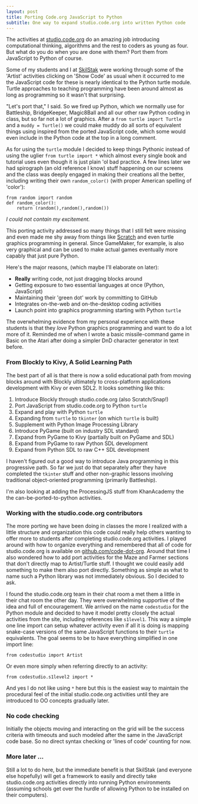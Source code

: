 ```yaml
---
layout: post
title: Porting Code.org JavaScript to Python
subtitle: One way to expand studio.code.org into written Python code
---
```


The activities at [studio.code.org](http://studio.code.org) do an amazing
job introducing computational thinking, algorithms and the rest to coders
as young as four. But what do you do when you are done with them? Port
them from JavaScript to Python of course.

Some of my students and I at [SkilStak](http://skilstak.com) were working
through some of the 'Artist' activities clicking on 'Show Code' as usual
when it occurred to me the JavaScript code for these is nearly 
identical to the Python turtle module. Turtle approaches to
teaching programming have been around almost as long as programming so
it wasn't that surprising.

"Let's port that," I said. So we fired up Python, which we normally use
for Battleship, BridgeKeeper, Magic8Ball and all our other raw Python
coding in class, but so far not a lot of graphics. After a `from turtle
import Turtle` and a `muddy = Turtle()` we could make muddy do all sorts
of equivalent things using inspired from the ported JavaScript code, which
some would even include in the Python code at the top in a long comment.

As for using the `turtle` module I decided to keep things Pythonic instead
of using the uglier `from turtle import *` which almost every single book
and tutorial uses even though it is just plain 'ol bad practice. A few
lines later we had spirograph (an old reference I know) stuff happening
on our screens and the class was deeply engaged in making their creations
all the better, including writing their own `random_color()` (with proper
American spelling of 'color'):

```
from random import random
def random_color():
    return (random(),random(),random())
```

*I could not contain my excitement.*

This porting activity addressed so many things that I still felt were
missing and even made me shy away from things like
[Scratch](http://robmuh.com/scratch-misses-itch) and even turtle
graphics programming in general. Since GameMaker, for example, is also
very graphical and can be used to make actual games eventually more
capably that just pure Python.

Here's the major reasons, (which maybe I'll elaborate on later):

* **Really** writing code, not just dragging blocks around
* Getting exposure to two essential languages at once (Python,
  JavaScript)
* Maintaining their 'green dot' work by committing to GitHub
* Integrates on-the-web and on-the-desktop coding activities
* Launch point into graphics programming starting with Python `turtle`

The overwhelming evidence from my personal experience with these students
is that they *love* Python graphics programming and want to do a lot
more of it. Reminded me of when I wrote a basic missile-command game in
Basic on the Atari after doing a simpler DnD character generator in text
before.

### From Blockly to Kivy, A Solid Learning Path

The best part of all is that there is now a solid educational path
from moving blocks around with Blockly ultimately to cross-platform
applications development with Kivy or even SDL2. It looks something
like this:

1. Introduce Blockly through studio.code.org (also Scratch/Snap!)
1. Port JavaScript from studio.code.org to Python `turtle`
1. Expand and play with Python `turtle`
1. Expanding from `turtle` to `tkinter` (on which `turtle` is built)
1. Supplement with Python Image Processing Library
1. Introduce PyGame (built on industry SDL standard)
1. Expand from PyGame to Kivy (partially built on PyGame and SDL)
1. Expand from PyGame to raw Python SDL development 
1. Expand from Python SDL to raw C++ SDL development

I haven't figured out a good way to introduce Java programming in this
progressive path. So far we just do that separately after they have
completed the `tkinter` stuff and other non-graphic lessons involving
traditional object-oriented programming (primarily Battleship).

I'm also looking at adding the ProcessingJS stuff from KhanAcademy the
the can-be-ported-to-python activities.

### Working with the studio.code.org contributors

The more porting we have been doing in classes the more I realized with
a little structure and organization this code could really help others
wanting to offer more to students after completing studio.code.org
activities. I played around with how to organize everything and
remembered that all of code for studio.code.org is available on
[github.com/code-dot-org](http://github.com/code-dot-org). Around that
time I also wondered how to add port activities for the Maze and Farmer
sections that don't directly map to Artist/Turtle stuff.  I thought we
could easily add something to make them also port directly. Something
as simple as what to name such a Python library was not immediately
obvious. So I decided to ask.

I found the studio.code.org team in their chat room a met them a little
in their chat room the other day. They were overwhelming supportive of
the idea and full of encouragement. We arrived on the name
`codestudio` for the Python module and decided to have it model pretty
closely the actual activities from the site, including references like
`s1level1`. This way a simple one line import can setup whatever
activity even if all it is doing is mapping snake-case versions of the
same JavaScript functions to their `turtle` equivalents. The goal
seems to be to have everything simplified in one import line:

```
from codestudio import Artist
```

Or even more simply when referring directly to an activity:

``` 
from codestudio.s1level2 import *
```

And yes I do not like using `*` here but this is the easiest way to
maintain the procedural feel of the initial studio.code.org
activities until they are introduced to OO concepts gradually later.

### No code checking

Initially the objects moving and interacting on the grid will be the
success criteria with timeouts and such modeled after the same in the
JavaScript code base. So no direct syntax checking or 'lines of code'
counting for now.

### More later ...

Still a lot to do here, but the immediate benefit is that SkilStak
(and everyone else hopefully) will get a framework to easily and
directly take studio.code.org activities directly into running Python
environments (assuming schools get over the hurdle of allowing Python
to be installed on their computers).
